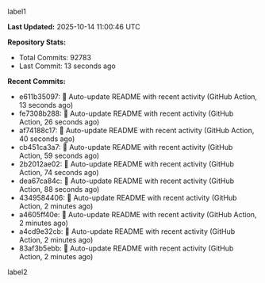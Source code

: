 
label1 
<!-- ACTIVITY_START -->
**Last Updated:** 2025-10-14 11:00:46 UTC

**Repository Stats:**
- Total Commits: 92783
- Last Commit: 13 seconds ago

**Recent Commits:**
- e611b35097: 🤖 Auto-update README with recent activity (GitHub Action, 13 seconds ago)
- fe7308b288: 🤖 Auto-update README with recent activity (GitHub Action, 26 seconds ago)
- af74188c17: 🤖 Auto-update README with recent activity (GitHub Action, 40 seconds ago)
- cb451ca3a7: 🤖 Auto-update README with recent activity (GitHub Action, 59 seconds ago)
- 2b2012ae02: 🤖 Auto-update README with recent activity (GitHub Action, 74 seconds ago)
- dea67ca84c: 🤖 Auto-update README with recent activity (GitHub Action, 88 seconds ago)
- 4349584406: 🤖 Auto-update README with recent activity (GitHub Action, 2 minutes ago)
- a4605ff40e: 🤖 Auto-update README with recent activity (GitHub Action, 2 minutes ago)
- a4cd9e32cb: 🤖 Auto-update README with recent activity (GitHub Action, 2 minutes ago)
- 83af3b5ebb: 🤖 Auto-update README with recent activity (GitHub Action, 2 minutes ago)
<!-- ACTIVITY_END -->

label2
